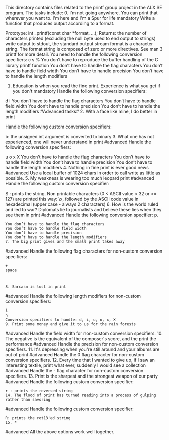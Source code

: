 This directory contains files related to the printf group project in the ALX SE program. The tasks include:
0. I'm not going anywhere. You can print that wherever you want to. I'm here and I'm a Spur for life
mandatory
Write a function that produces output according to a format.

Prototype: int _printf(const char *format, ...);
Returns: the number of characters printed (excluding the null byte used to end output to strings)
write output to stdout, the standard output stream
format is a character string. The format string is composed of zero or more directives. See man 3 printf for more detail. You need to handle the following conversion specifiers:
c
s
%
You don’t have to reproduce the buffer handling of the C library printf function
You don’t have to handle the flag characters
You don’t have to handle field width
You don’t have to handle precision
You don’t have to handle the length modifiers
1. Education is when you read the fine print. Experience is what you get if you don't
mandatory
Handle the following conversion specifiers:

d
i
You don’t have to handle the flag characters
You don’t have to handle field width
You don’t have to handle precision
You don’t have to handle the length modifiers
#Advanced tasks#
2. With a face like mine, I do better in print

Handle the following custom conversion specifiers:

b: the unsigned int argument is converted to binary
3. What one has not experienced, one will never understand in print
#advanced
Handle the following conversion specifiers:

u
o
x
X
You don’t have to handle the flag characters
You don’t have to handle field width
You don’t have to handle precision
You don’t have to handle the length modifiers
4. Nothing in fine print is ever good news
#advanced
Use a local buffer of 1024 chars in order to call write as little as possible.
5. My weakness is wearing too much leopard print
#advanced
Handle the following custom conversion specifier:

S : prints the string.
Non printable characters (0 < ASCII value < 32 or >= 127) are printed this way: \x, followed by the ASCII code value in hexadecimal (upper case - always 2 characters)
	6. How is the world ruled and led to war? Diplomats lie to journalists and believe these lies when they see them in print
#advanced
	Handle the following conversion specifier: p.

	You don’t have to handle the flag characters
	You don’t have to handle field width
	You don’t have to handle precision
	You don’t have to handle the length modifiers
	7. The big print gives and the small print takes away
#advanced
	Handle the following flag characters for non-custom conversion specifiers:

	+
	space
#
	8. Sarcasm is lost in print
#advanced
	Handle the following length modifiers for non-custom conversion specifiers:

	l
	h
	Conversion specifiers to handle: d, i, u, o, x, X
	9. Print some money and give it to us for the rain forests
#advanced
	Handle the field width for non-custom conversion specifiers.
	10. The negative is the equivalent of the composer's score, and the print the performance
#advanced
	Handle the precision for non-custom conversion specifiers.
	11. It's depressing when you're still around and your albums are out of print
#advanced
	Handle the 0 flag character for non-custom conversion specifiers.
	12. Every time that I wanted to give up, if I saw an interesting textile, print what ever, suddenly I would see a collection
#advanced
	Handle the - flag character for non-custom conversion specifiers.
	13. Print is the sharpest and the strongest weapon of our party
#advanced
	Handle the following custom conversion specifier:

	r : prints the reversed string
	14. The flood of print has turned reading into a process of gulping rather than savoring
#advanced
	Handle the following custom conversion specifier:

	R: prints the rot13'ed string
	15. *
#advanced
	All the above options work well together.

